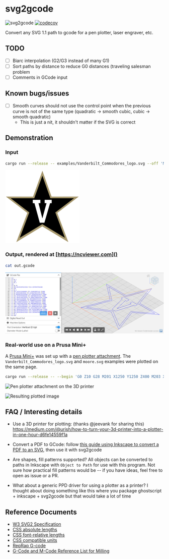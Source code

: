 # svg2gcode

![svg2gcode](https://github.com/sameer/svg2gcode/workflows/svg2gcode/badge.svg)
[![codecov](https://codecov.io/gh/sameer/svg2gcode/branch/master/graph/badge.svg)](https://codecov.io/gh/sameer/svg2gcode)

Convert any SVG 1.1 path to gcode for a pen plotter, laser engraver, etc.

## TODO
- [ ] Biarc interpolation (G2/G3 instead of many G1)
- [ ] Sort paths by distance to reduce G0 distances (traveling salesman problem
- [ ] Comments in GCode input

## Known bugs/issues
- [ ] Smooth curves should not use the control point when the previous curve is not of the same type (quadratic -> smooth cubic, cubic -> smooth quadratic)
    - This is just a nit, it shouldn't matter if the SVG is correct

## Demonstration

### Input

```bash
cargo run --release -- examples/Vanderbilt_Commodores_logo.svg --off 'M4' --on 'M5' -o out.gcode
```

![Vanderbilt Commodores Logo](examples/Vanderbilt_Commodores_logo.svg)

### Output, rendered at [https://ncviewer.com]()

```bash
cat out.gcode
```

![Vanderbilt Commodores Logo Gcode](examples/Vanderbilt_Commodores_logo_gcode.png)

### Real-world use on a Prusa Mini+

A [Prusa Mini+](https://shop.prusa3d.com/en/3d-printers/994-original-prusa-mini.html) was set up with a [pen plotter attachment](https://github.com/sameer/models/wiki#prusa-mini-plotter).
The `Vanderbilt_Commodores_logo.svg` and `moore.svg` examples were plotted on the same page.

```bash
cargo run --release -- --begin 'G0 Z10 G28 M201 X1250 Y1250 Z400 M203 X400 Y400 Z24 M205 X8.00 Y8.00 Z2.00 M107 G0 Z10 G0 X0 Y0 G0 Z1' --end 'G0 Z10' --on 'G0 Z1' --off 'G0 Z3' --origin 0,34 examples/Vanderbilt_Commodores_logo.svg -o out.gcode --feedrate 3000
```

![Pen plotter attachment on the 3D printer](https://raw.githubusercontent.com/wiki/sameer/models/prints/prusa_mini_plotter.jpg)

![Resulting plotted image](https://user-images.githubusercontent.com/11097096/119063561-6fb8ef80-b9a7-11eb-9f2f-ca69c0c1c9ae.png)

## FAQ / Interesting details

* Use a 3D printer for plotting: (thanks @jeevank for sharing this) https://medium.com/@urish/how-to-turn-your-3d-printer-into-a-plotter-in-one-hour-d6fe14559f1a

* Convert a PDF to GCode: follow [this guide using Inkscape to convert a PDF to an SVG](https://en.wikipedia.org/wiki/Wikipedia:Graphics_Lab/Resources/PDF_conversion_to_SVG#Conversion_with_Inkscape), then use it with svg2gcode

* Are shapes, fill patterns supported? All objects can be converted to paths in Inkscape with `Object to Path` for use with this program. Not sure how practical fill patterns would be -- if you have ideas, feel free to open as issue or a PR.

* What about a generic PPD driver for using a plotter as a printer? I thought about doing something like this where you package ghostscript + inkscape + svg2gcode but that would take a lot of time

## Reference Documents

* [W3 SVG2 Specification](https://www.w3.org/TR/SVG/Overview.html)
* [CSS absolute lengths](https://www.w3.org/TR/css-values/#absolute-lengths)
* [CSS font-relative lengths](https://www.w3.org/TR/css-values/#font-relative-lengths)
* [CSS compatible units](https://www.w3.org/TR/css-values/#compat)
* [RepRap G-code](https://reprap.org/wiki/G-code)
* [G-Code and M-Code Reference List for Milling](https://www.cnccookbook.com/g-code-m-code-reference-list-cnc-mills/)

